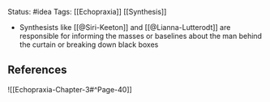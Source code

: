 Status: #idea
Tags: [[Echopraxia]] [[Synthesis]]

* Synthesists like [[@Siri-Keeton]] and [[@Lianna-Lutterodt]] are responsible for informing the masses or baselines about the man behind the curtain or breaking down black boxes

## References

![[Echopraxia-Chapter-3#^Page-40]]